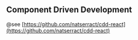 ## Component Driven Development
@see [https://github.com/natserract/cdd-react](https://github.com/natserract/cdd-react)
